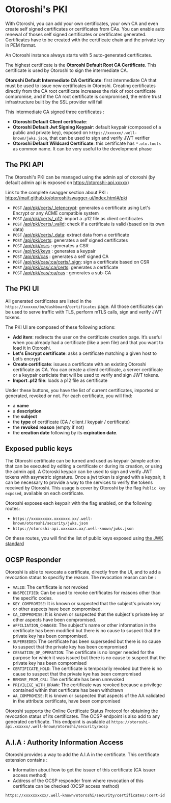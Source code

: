 # Otoroshi's PKI

With Otoroshi, you can add your own certificates, your own CA and even create self signed certificates or certificates from CAs. You can enable auto renewal of thoses self signed certificates or certificates generated. Certificates have to be created with the certificate chain and the private key in PEM format.

An Otoroshi instance always starts with 5 auto-generated certificates. 

The highest certificate is the **Otoroshi Default Root CA Certificate**. This certificate is used by Otoroshi to sign the intermediate CA.

**Otoroshi Default Intermediate CA Certificate**: first intermediate CA that must be used to issue new certificates in Otoroshi. Creating certificates directly from the CA root certificate increases the risk of root certificate compromise, and if the CA root certificate is compromised, the entire trust infrastructure built by the SSL provider will fail

This intermediate CA signed three certificates :

*  **Otoroshi Default Client certificate**: 
*  **Otoroshi Default Jwt Signing Keypair**: default keypair (composed of a public and private key), exposed on `https://xxxxxx/.well-known/jwks.json`, that can be used to sign and verify JWT verifier
*  **Otoroshi Default Wildcard Certificate**: this certificate has `*.oto.tools` as common name. It can be very useful to the development phase

## The PKI API

The Otoroshi's PKI can be managed using the admin api of otoroshi (by default admin api is exposed on https://otoroshi-api.xxxxx)

Link to the complete swagger section about PKI : https://maif.github.io/otoroshi/swagger-ui/index.html#/pki

* `POST`    [/api/pki/certs/_letencrypt](https://maif.github.io/otoroshi/swagger-ui/index.html#/pki/otoroshi.controllers.adminapi.PkiController.genLetsEncryptCert): generates a certificate using Let's Encrypt or any ACME compatible system
* `POST`    [/api/pki/certs/_p12](https://maif.github.io/otoroshi/swagger-ui/index.html#/pki/otoroshi.controllers.adminapi.PkiController.importCertFromP12): import a .p12 file as client certificates
* `POST`    [/api/pki/certs/_valid](https://maif.github.io/otoroshi/swagger-ui/index.html#/pki/otoroshi.controllers.adminapi.PkiController.certificateIsValid): check if a certificate is valid (based on its own data)
* `POST`    [/api/pki/certs/_data](https://maif.github.io/otoroshi/swagger-ui/index.html#/pki/otoroshi.controllers.adminapi.PkiController.certificateData): extract data from a certificate
* `POST`    [/api/pki/certs](https://maif.github.io/otoroshi/swagger-ui/index.html#/pki/otoroshi.controllers.adminapi.PkiController.genSelfSignedCert): generates a self signed certificates
* `POST`    [/api/pki/csrs](https://maif.github.io/otoroshi/swagger-ui/index.html#/pki/otoroshi.controllers.adminapi.PkiController.genCsr) : generates a CSR
* `POST`    [/api/pki/keys](https://maif.github.io/otoroshi/swagger-ui/index.html#/pki/otoroshi.controllers.adminapi.PkiController.genKeyPair) : generates a keypair
* `POST`    [/api/pki/cas](https://maif.github.io/otoroshi/swagger-ui/index.html#/pki/otoroshi.controllers.adminapi.PkiController.genSelfSignedCA)  : generates a self signed CA
* `POST`    [/api/pki/cas/:ca/certs/_sign](https://maif.github.io/otoroshi/swagger-ui/index.html#/pki/otoroshi.controllers.adminapi.PkiController.signCert): sign a certificate based on CSR
* `POST`    [/api/pki/cas/:ca/certs](https://maif.github.io/otoroshi/swagger-ui/index.html#/pki/otoroshi.controllers.adminapi.PkiController.genCert): generates a certificate
* `POST`    [/api/pki/cas/:ca/cas](https://maif.github.io/otoroshi/swagger-ui/index.html#/pki/otoroshi.controllers.adminapi.PkiController.genSubCA) : generates a sub-CA

## The PKI UI

All generated certificates are listed in the `https://xxxxxx/bo/dashboard/certificates` page. All those certificates can be used to serve traffic with TLS, perform mTLS calls, sign and verify JWT tokens.

The PKI UI are composed of these following actions:

* **Add item**: redirects the user on the certificate creation page. It’s useful when you already had a certificate (like a pem file) and that you want to load it in Otoroshi.
* **Let's Encrypt certificate**: asks a certificate matching a given host to Let’s encrypt
* **Create certificate**: issues a certificate with an existing Otoroshi certificate as CA. You can create a client certificate, a server certificate or a keypair certiciate that will be used to verify and sign JWT tokens.
* **Import .p12 file**: loads a p12 file as certificate

Under these buttons, you have the list of current certificates, imported or generated, revoked or not. For each certificate, you will find: 

* a **name** 
* a **description** 
* the **subject** 
* the **type** of certificate (CA / client / keypair / certificate)
* the **revoked reason** (empty if not) 
* the **creation date** following by its **expiration date**.

## Exposed public keys

The Otoroshi certificate can be turned and used as keypair (simple action that can be executed by editing a certificate or during its creation, or using the admin api). A Otoroski keypair can be used to sign and verify JWT tokens with asymetric signature. Once a jwt token is signed with a keypair, it can be necessary to provide a way to the services to verify the tokens received by Otoroshi. This usage is cover by Otoroshi by the flag `Public key exposed`, available on each certificate.

Otoroshi exposes each keypair with the flag enabled, on the following routes:

* `https://xxxxxxxxx.xxxxxxx.xx/.well-known/otoroshi/security/jwks.json`
* `https://otoroshi-api.xxxxxxx.xx/.well-known/jwks.json`

On these routes, you will find the list of public keys exposed using [the JWK standard](https://datatracker.ietf.org/doc/html/rfc7517)


## OCSP Responder

Otoroshi is able to revocate a certificate, directly from the UI, and to add a revocation status to specifiy the reason. The revocation reason can be :

* `VALID`: The certificate is not revoked
* `UNSPECIFIED`: Can be used to revoke certificates for reasons other than the specific codes.
* `KEY_COMPROMISE`: It is known or suspected that the subject's private key or other aspects have been compromised.
* `CA_COMPROMISE`: It is known or suspected that the subject's private key or other aspects have been compromised.
* `AFFILIATION_CHANGED`: The subject's name or other information in the certificate has been modified but there is no cause to suspect that the private key has been compromised.
* `SUPERSEDED`: The certificate has been superseded but there is no cause to suspect that the private key has been compromised
* `CESSATION_OF_OPERATION`: The certificate is no longer needed for the purpose for which it was issued but there is no cause to suspect that the private key has been compromised
* `CERTIFICATE_HOLD`: The certificate is temporarily revoked but there is no cause to suspect that the private kye has been compromised
* `REMOVE_FROM_CRL`: The certificate has been unrevoked
* `PRIVILEGE_WITH_DRAWN`: The certificate was revoked because a privilege contained within that certificate has been withdrawn
* `AA_COMPROMISE`: It is known or suspected that aspects of the AA validated in the attribute certificate, have been compromised

Otoroshi supports the Online Certificate Status Protocol for obtaining the revocation status of its certificates. The OCSP endpoint is also add to any generated certificate. This endpoint is available at `https://otoroshi-api.xxxxxx/.well-known/otoroshi/security/ocsp`

## A.I.A : Authority Information Access

Otoroshi provides a way to add the A.I.A in the certificate. This certificate extension contains :

* Information about how to get the issuer of this certificate (CA issuer access method)
* Address of the OCSP responder from where revocation of this certificate can be checked (OCSP access method)

`https://xxxxxxxxxx/.well-known/otoroshi/security/certificates/:cert-id`